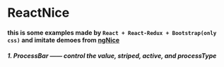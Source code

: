 # ReactNice
#### this is some examples made by `React + React-Redux + Bootstrap(only css)` and imitate demoes  from [ngNice](http://showcase.ngnice.com/#/home/home)
##### 1. ProcessBar —— control the value, striped, active, and processType

